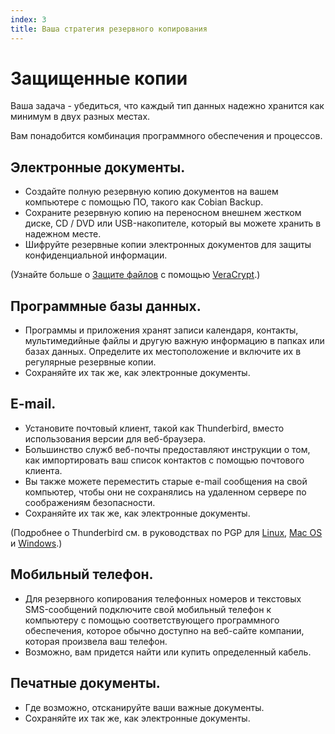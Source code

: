 ```yaml
---
index: 3
title: Ваша стратегия резервного копирования
---
```

# Защищенные копии

Ваша задача - убедиться, что каждый тип данных надежно хранится как минимум в двух разных местах.

Вам понадобится комбинация программного обеспечения и процессов.

## Электронные документы.

* Создайте полную резервную копию документов на вашем компьютере с помощью ПО, такого как Cobian Backup.
* Сохраните резервную копию на переносном внешнем жестком диске, CD / DVD или USB-накопителе, который вы можете хранить в надежном месте.
* Шифруйте резервные копии электронных документов для защиты конфиденциальной информации.

(Узнайте больше о [Защите файлов](umbrella://information/protecting-files) с помощью [VeraCrypt](umbrella://tools/files/s_veracrypt.md).)

## Программные базы данных.

* Программы и приложения хранят записи календаря, контакты, мультимедийные файлы и другую важную информацию в папках или базах данных. Определите их местоположение и включите их в регулярные резервные копии.
* Сохраняйте их так же, как электронные документы.

## E-mail. 

* Установите почтовый клиент, такой как Thunderbird, вместо использования версии для веб-браузера.
* Большинство служб веб-почты предоставляют инструкции о том, как импортировать ваш список контактов с помощью почтового клиента.
* Вы также можете переместить старые e-mail сообщения на свой компьютер, чтобы они не сохранялись на удаленном сервере по соображениям безопасности.
* Сохраняйте их так же, как электронные документы.

(Подробнее о Thunderbird см. в руководствах по PGP для [Linux](umbrella://tools/pgp/s_pgp-for-linux.md), [Mac OS](umbrella://tools/pgp/s_pgp-for-mac-os-x.md) и [Windows](umbrella://tools/pgp/s_pgp-for-windows.md).)

## Мобильный телефон.

* Для резервного копирования телефонных номеров и текстовых SMS-сообщений подключите свой мобильный телефон к компьютеру с помощью соответствующего программного обеспечения, которое обычно доступно на веб-сайте компании, которая произвела ваш телефон.
* Возможно, вам придется найти или купить определенный кабель.

## Печатные документы.

* Где возможно, отсканируйте ваши важные документы.
* Сохраняйте их так же, как электронные документы.